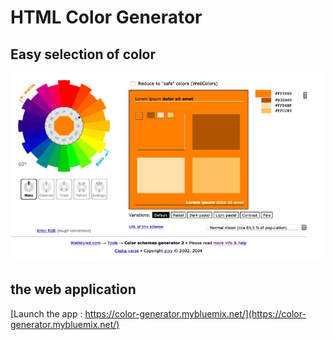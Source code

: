 # HTML Color Generator

## Easy selection of color

![alt image color generator](https://raw.githubusercontent.com/UIMASANTE/html-color-generator/master/color-generator.jpg)

## the web application

[Launch the app : https://color-generator.mybluemix.net/](https://color-generator.mybluemix.net/)

